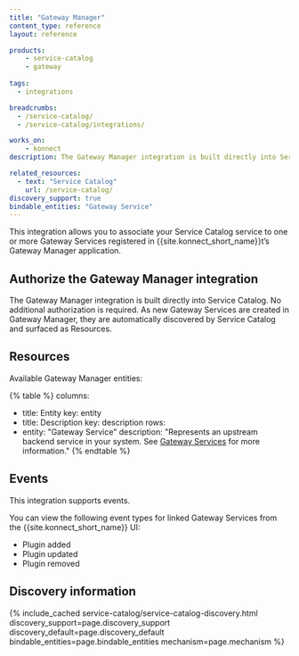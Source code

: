 ```yaml
---
title: "Gateway Manager"
content_type: reference
layout: reference

products:
    - service-catalog
    - gateway
    
tags:
  - integrations

breadcrumbs:
  - /service-catalog/
  - /service-catalog/integrations/

works_on:
    - konnect
description: The Gateway Manager integration is built directly into Service Catalog, so no additional authorization is needed.

related_resources:
  - text: "Service Catalog"
    url: /service-catalog/
discovery_support: true
bindable_entities: "Gateway Service"
---
```


This integration allows you to associate your Service Catalog service to one or more Gateway Services registered in {{site.konnect_short_name}}t’s Gateway Manager application.

## Authorize the Gateway Manager integration

The Gateway Manager integration is built directly into Service Catalog. No additional authorization is required. As new Gateway Services are created in Gateway Manager, they are automatically discovered by Service Catalog and surfaced as Resources.



## Resources

Available Gateway Manager entities:

{% table %}
columns:
  - title: Entity
    key: entity
  - title: Description
    key: description
rows:
  - entity: "Gateway Service"
    description: "Represents an upstream backend service in your system. See [Gateway Services](/gateway-manager/) for more information."
{% endtable %}


## Events

This integration supports events.

You can view the following event types for linked Gateway Services from the {{site.konnect_short_name}} UI:

* Plugin added
* Plugin updated
* Plugin removed


## Discovery information

<!-- vale off-->

{% include_cached service-catalog/service-catalog-discovery.html 
   discovery_support=page.discovery_support
   discovery_default=page.discovery_default
   bindable_entities=page.bindable_entities
   mechanism=page.mechanism %}

<!-- vale on-->